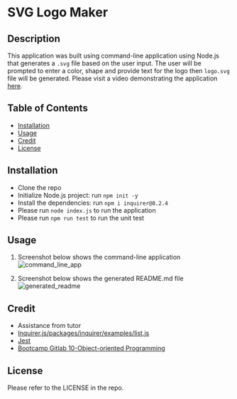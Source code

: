 # SVG Logo Maker 

## Description

This application was built using command-line application using Node.js that generates a `.svg` file based on the user input. The user will be prompted to enter a color, shape and provide text for the logo then `logo.svg` file will be generated.
Please visit a video demonstrating the application [here](https://drive.google.com/file/d/13T55JAO_xy7RKbkyilCwBuYY7X3yY_ek/view?usp=sharing).

## Table of Contents
- [Installation](#installation)
- [Usage](#usage)
- [Credit](#credit)
- [License](#license)

## Installation
- Clone the repo
- Initialize Node.js project: run `npm init -y`
- Install the dependencies: run `npm i inquirer@8.2.4`
- Please run `node index.js` to run the application
- Please run `npm run test` to run the unit test

## Usage 
1. Screenshot below shows the command-line application
![command_line_app](./images/command-line-app.png)

2. Screenshot below shows the generated README.md file
![generated_readme](./images/generated_readme.png)

## Credit
- Assistance from tutor 
- [Inquirer.js/packages/inquirer/examples/list.js](https://github.com/SBoudrias/Inquirer.js/blob/master/packages/inquirer/examples/list.js)
- [Jest](https://www.npmjs.com/package/jest)
- [Bootcamp Gitlab 10-Object-oriented Programming](https://git.bootcampcontent.com/University-of-Adelaide/UADEL-VIRT-FSF-PT-03-2023-U-LOLC/-/tree/main/10-OOP)

## License
Please refer to the LICENSE in the repo.